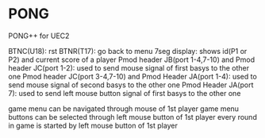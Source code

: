# PONG
PONG++ for UEC2

BTNC(U18): rst
BTNR(T17): go back to menu
7seg display: shows id(P1 or P2) and current score of a player
Pmod header JB(port 1-4,7-10) and Pmod header JC(port 1-2): used to send mouse signal of first basys to the other one 
Pmod header JC(port 3-4,7-10) and Pmod Header JA(port 1-4): used to send mouse signal of second basys to the other one 
Pmod Header JA(port 7): used to send left mouse button signal of first basys to the other one

game menu can be navigated through mouse of 1st player
game menu buttons can be selected through left mouse button of 1st player
every round in game is started by left mouse button of 1st player
